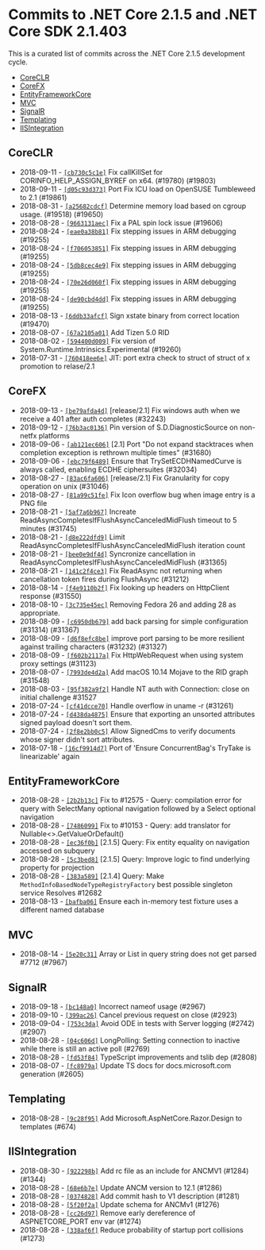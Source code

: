 # Commits to .NET Core 2.1.5 and .NET Core SDK 2.1.403

This is a curated list of commits across the .NET Core 2.1.5 development cycle.

* [CoreCLR](#coreclr)
* [CoreFX](#corefx)
* [EntityFrameworkCore](#entityframeworkcore)
* [MVC](#mvc)
* [SignalR](#signalr)
* [Templating](#templating)
* [IISIntegration](#iisintegration)

## CoreCLR

* 2018-09-11 - [`[cb730c5c1e]`](https://github.com/dotnet/coreclr/commit/cb730c5c1e) Fix callKillSet for CORINFO_HELP_ASSIGN_BYREF on x64. (#19780) (#19803)
* 2018-09-11 - [`[d05c93d373]`](https://github.com/dotnet/coreclr/commit/d05c93d373) Port Fix ICU load on OpenSUSE Tumbleweed to 2.1 (#19861)
* 2018-08-31 - [`[a25682cdcf]`](https://github.com/dotnet/coreclr/commit/a25682cdcf) Determine memory load based on cgroup usage. (#19518) (#19650)
* 2018-08-28 - [`[9663131aec]`](https://github.com/dotnet/coreclr/commit/9663131aec) Fix a PAL spin lock issue (#19606)
* 2018-08-24 - [`[eae0a38b81]`](https://github.com/dotnet/coreclr/commit/eae0a38b81) Fix stepping issues in ARM debugging (#19255)
* 2018-08-24 - [`[f706053851]`](https://github.com/dotnet/coreclr/commit/f706053851) Fix stepping issues in ARM debugging (#19255)
* 2018-08-24 - [`[5db8cec4e9]`](https://github.com/dotnet/coreclr/commit/5db8cec4e9) Fix stepping issues in ARM debugging (#19255)
* 2018-08-24 - [`[70e26d060f]`](https://github.com/dotnet/coreclr/commit/70e26d060f) Fix stepping issues in ARM debugging (#19255)
* 2018-08-24 - [`[de90cbd4dd]`](https://github.com/dotnet/coreclr/commit/de90cbd4dd) Fix stepping issues in ARM debugging (#19255)
* 2018-08-13 - [`[6ddb33afcf]`](https://github.com/dotnet/coreclr/commit/6ddb33afcf) Sign xstate binary from correct location (#19470)
* 2018-08-07 - [`[67a2105a01]`](https://github.com/dotnet/coreclr/commit/67a2105a01) Add Tizen 5.0 RID
* 2018-08-02 - [`[594400d009]`](https://github.com/dotnet/coreclr/commit/594400d009) Fix version of System.Runtime.Intrinsics.Experimental (#19260)
* 2018-07-31 - [`[760418ee6e]`](https://github.com/dotnet/coreclr/commit/760418ee6e) JIT: port extra check to struct of struct of x promotion to relase/2.1

## CoreFX

* 2018-09-13 - [`[be79afda4d]`](https://github.com/dotnet/corefx/commit/be79afda4d) [release/2.1] Fix windows auth when we receive a 401 after auth completes (#32243)
* 2018-09-12 - [`[76b3ac0136]`](https://github.com/dotnet/corefx/commit/76b3ac0136) Pin version of S.D.DiagnosticSource on non-netfx platforms
* 2018-09-06 - [`[ab121ec606]`](https://github.com/dotnet/corefx/commit/ab121ec606) [2.1] Port "Do not expand stacktraces when completion exception is rethrown multiple times" (#31680)
* 2018-09-06 - [`[ebc79f6489]`](https://github.com/dotnet/corefx/commit/ebc79f6489) Ensure that TrySetECDHNamedCurve is always called, enabling ECDHE ciphersuites (#32034)
* 2018-08-27 - [`[83ac6fa606]`](https://github.com/dotnet/corefx/commit/83ac6fa606) [release/2.1] Fix Granularity for copy operation on unix (#31046)
* 2018-08-27 - [`[81a99c51fe]`](https://github.com/dotnet/corefx/commit/81a99c51fe) Fix Icon overflow bug when image entry is a PNG file
* 2018-08-21 - [`[5af7a6b967]`](https://github.com/dotnet/corefx/commit/5af7a6b967) Increate ReadAsyncCompletesIfFlushAsyncCanceledMidFlush timeout to 5 minutes (#31745)
* 2018-08-21 - [`[d8e222dfd9]`](https://github.com/dotnet/corefx/commit/d8e222dfd9) Limit ReadAsyncCompletesIfFlushAsyncCanceledMidFlush iteration count
* 2018-08-21 - [`[bee0e9df4d]`](https://github.com/dotnet/corefx/commit/bee0e9df4d) Syncronize cancellation in ReadAsyncCompletesIfFlushAsyncCanceledMidFlush (#31365)
* 2018-08-21 - [`[141c2f4ce3]`](https://github.com/dotnet/corefx/commit/141c2f4ce3) Fix ReadAsync not returning when cancellation token fires during FlushAsync (#31212)
* 2018-08-14 - [`[f4e9110b2f]`](https://github.com/dotnet/corefx/commit/f4e9110b2f) Fix looking up headers on HttpClient response (#31550)
* 2018-08-10 - [`[3c735e45ec]`](https://github.com/dotnet/corefx/commit/3c735e45ec) Removing Fedora 26 and adding 28 as appropriate.
* 2018-08-09 - [`[c6950db679]`](https://github.com/dotnet/corefx/commit/c6950db679) add back parsing for simple configuration (#31314) (#31367)
* 2018-08-09 - [`[d6f8efc8be]`](https://github.com/dotnet/corefx/commit/d6f8efc8be) improve port parsing to be more resilient against trailing characters (#31232) (#31327)
* 2018-08-09 - [`[f602b2117a]`](https://github.com/dotnet/corefx/commit/f602b2117a) Fix HttpWebRequest when using system proxy settings (#31123)
* 2018-08-07 - [`[7993de4d2a]`](https://github.com/dotnet/corefx/commit/7993de4d2a) Add macOS 10.14 Mojave to the RID graph  (#31548)
* 2018-08-03 - [`[95f382a9f2]`](https://github.com/dotnet/corefx/commit/95f382a9f2) Handle NT auth with Connection: close on initial challenge #31527
* 2018-07-24 - [`[cf41dcce70]`](https://github.com/dotnet/corefx/commit/cf41dcce70) Handle overflow in uname -r (#31261)
* 2018-07-24 - [`[d438da4875]`](https://github.com/dotnet/corefx/commit/d438da4875) Ensure that exporting an unsorted attributes signed payload doesn't sort them.
* 2018-07-24 - [`[2f8e2bb0c5]`](https://github.com/dotnet/corefx/commit/2f8e2bb0c5) Allow SignedCms to verify documents whose signer didn't sort attributes.
* 2018-07-18 - [`[16cf9914d7]`](https://github.com/dotnet/corefx/commit/16cf9914d7) Port of 'Ensure ConcurrentBag's TryTake is linearizable' again

## EntityFrameworkCore

* 2018-08-28 - [`[2b2b13c]`](https://github.com/aspnet/EntityFrameworkCore/commit/2b2b13c) Fix to #12575 - Query: compilation error for query with SelectMany optional navigation followed by a Select optional navigation
* 2018-08-28 - [`[7486099]`](https://github.com/aspnet/EntityFrameworkCore/commit/7486099) Fix to #10153 - Query: add translator for Nullable<>.GetValueOrDefault()
* 2018-08-28 - [`[ec36f0b]`](https://github.com/aspnet/EntityFrameworkCore/commit/ec36f0b) [2.1.5] Query: Fix entity equality on navigation accessed on subquery
* 2018-08-28 - [`[5c3bed8]`](https://github.com/aspnet/EntityFrameworkCore/commit/5c3bed8) [2.1.5] Query: Improve logic to find underlying property for projection
* 2018-08-28 - [`[383a589]`](https://github.com/aspnet/EntityFrameworkCore/commit/383a589) [2.1.4] Query: Make `MethodInfoBasedNodeTypeRegistryFactory` best possible singleton service Resolves #12682
* 2018-08-13 - [`[bafba06]`](https://github.com/aspnet/EntityFrameworkCore/commit/bafba06) Ensure each in-memory test fixture uses a different named database

## MVC

* 2018-08-14 - [`[5e20c31]`](https://github.com/aspnet/Mvc/commit/5e20c31) Array or List in query string does not get parsed #7712 (#7967)

## SignalR

* 2018-09-18 - [`[bc148a0]`](https://github.com/aspnet/SignalR/commit/bc148a0) Incorrect nameof usage (#2967)
* 2018-09-10 - [`[399ac26]`](https://github.com/aspnet/SignalR/commit/399ac26) Cancel previous request on close (#2923)
* 2018-09-04 - [`[753c3da]`](https://github.com/aspnet/SignalR/commit/753c3da) Avoid ODE in tests with Server logging (#2742) (#2907)
* 2018-08-28 - [`[04c606d]`](https://github.com/aspnet/SignalR/commit/04c606d) LongPolling: Setting connection to inactive while there is still an active poll (#2769)
* 2018-08-28 - [`[fd53f84]`](https://github.com/aspnet/SignalR/commit/fd53f84) TypeScript improvements and tslib dep (#2808)
* 2018-08-07 - [`[fc8979a]`](https://github.com/aspnet/SignalR/commit/fc8979a) Update TS docs for docs.microsoft.com generation (#2605)

## Templating

* 2018-08-28 - [`[9c28f95]`](https://github.com/aspnet/Templating/commit/9c28f95) Add Microsoft.AspNetCore.Razor.Design to templates (#674)

## IISIntegration

* 2018-08-30 - [`[922298b]`](https://github.com/aspnet/IISIntegration/commit/922298b) Add rc file as an include for ANCMV1 (#1284) (#1344)
* 2018-08-28 - [`[68e6b7e]`](https://github.com/aspnet/IISIntegration/commit/68e6b7e) Update ANCM version to 12.1 (#1286)
* 2018-08-28 - [`[0374828]`](https://github.com/aspnet/IISIntegration/commit/0374828) Add commit hash to V1 description (#1281)
* 2018-08-28 - [`[5f20f2a]`](https://github.com/aspnet/IISIntegration/commit/5f20f2a) Update schema for ANCMv1 (#1276)
* 2018-08-28 - [`[cc26d97]`](https://github.com/aspnet/IISIntegration/commit/cc26d97) Remove early dereference of ASPNETCORE_PORT env var (#1274)
* 2018-08-28 - [`[338af6f]`](https://github.com/aspnet/IISIntegration/commit/338af6f) Reduce probability of startup port collisions (#1273)
